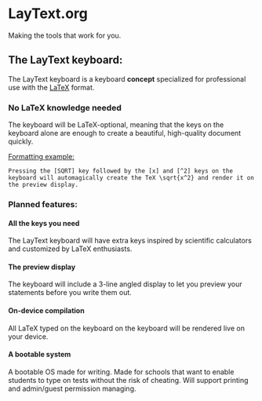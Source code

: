 #	LayText.org
Making the tools that work for you.

##	The LayText keyboard:
The LayText keyboard is a keyboard **concept** specialized for professional use with the [LaTeX](https://www.latex-project.org) format.

### No LaTeX knowledge needed
The keyboard will be LaTeX-optional, meaning that the keys on the keyboard alone are enough to create a beautiful, high-quality document quickly.

<ins>Formatting example:</ins>
```
Pressing the [SQRT] key followed by the [x] and [^2] keys on the keyboard will automagically create the TeX \sqrt{x^2} and render it on the preview display.
```

###	Planned features:

####	All the keys you need
The LayText keyboard will have extra keys inspired by scientific calculators and customized by LaTeX enthusiasts.

#### The preview display
The keyboard will include a 3-line angled display to let you preview your statements before you write them out.

####	On-device compilation
All LaTeX typed on the keyboard on the keyboard will be rendered live on your device.

#### A bootable system
A bootable OS made for writing.
Made for schools that want to enable students to type on tests without the risk of cheating.
Will support printing and admin/guest permission managing.  

